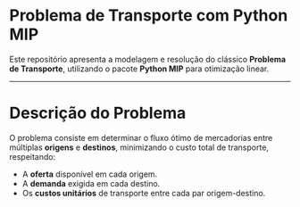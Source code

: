 # Problema de Transporte com Python MIP

Este repositório apresenta a modelagem e resolução do clássico **Problema de Transporte**, utilizando o pacote **Python MIP** para otimização linear.

---

#  Descrição do Problema

O problema consiste em determinar o fluxo ótimo de mercadorias entre múltiplas **origens** e **destinos**, minimizando o custo total de transporte, respeitando:

- A **oferta** disponível em cada origem.
- A **demanda** exigida em cada destino.
- Os **custos unitários** de transporte entre cada par origem-destino.


